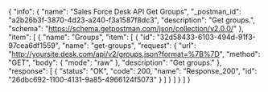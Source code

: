 {
  "info": {
    "name": "Sales Force Desk API Get Groups",
    "_postman_id": "a2b26b3f-3870-4d23-a240-f3a1587f8dc3",
    "description": "Get groups.",
    "schema": "https://schema.getpostman.com/json/collection/v2.0.0/"
  },
  "item": [
    {
      "name": "Groups",
      "item": [
        {
          "id": "32d58433-6103-494d-91f3-97cea6df1559",
          "name": "get-groups",
          "request": {
            "url": "http://yoursite.desk.com/api/v2/groups.json?format=%7B%7D",
            "method": "GET",
            "body": {
              "mode": "raw"
            },
            "description": "Get groups."
          },
          "response": [
            {
              "status": "OK",
              "code": 200,
              "name": "Response_200",
              "id": "26dbc692-1100-4131-9a85-4966124f5073"
            }
          ]
        }
      ]
    }
  ]
}
